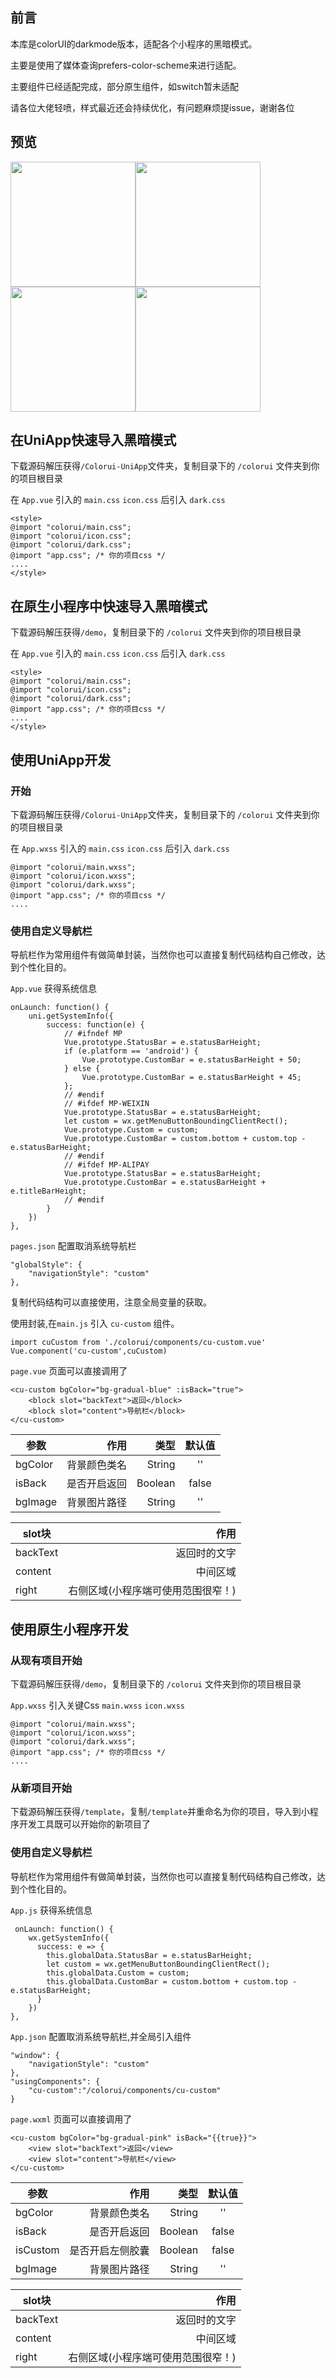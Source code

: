 ## 前言
本库是colorUI的darkmode版本，适配各个小程序的黑暗模式。

主要是使用了媒体查询prefers-color-scheme来进行适配。

主要组件已经适配完成，部分原生组件，如switch暂未适配

请各位大佬轻喷，样式最近还会持续优化，有问题麻烦提issue，谢谢各位

## 预览
<img src="https://github.com/zywang98/pic-folder/blob/master/141593748556_.pic.jpg" width="200"><img src="https://github.com/zywang98/pic-folder/blob/master/151593748557_.pic.jpg" width="200"><img src="https://github.com/zywang98/pic-folder/blob/master/161593748558_.pic.jpg" width="200"><img src="https://github.com/zywang98/pic-folder/blob/master/171593748559_.pic.jpg" width="200">

## 在UniApp快速导入黑暗模式

下载源码解压获得`/Colorui-UniApp`文件夹，复制目录下的 `/colorui` 文件夹到你的项目根目录

在 `App.vue` 引入的 `main.css` `icon.css` 后引入 `dark.css`

```
<style>
@import "colorui/main.css";
@import "colorui/icon.css";
@import "colorui/dark.css";
@import "app.css"; /* 你的项目css */
....
</style>
```

## 在原生小程序中快速导入黑暗模式

下载源码解压获得`/demo`，复制目录下的 `/colorui` 文件夹到你的项目根目录

在 `App.vue` 引入的 `main.css` `icon.css` 后引入 `dark.css`

```
<style>
@import "colorui/main.css";
@import "colorui/icon.css";
@import "colorui/dark.css";
@import "app.css"; /* 你的项目css */
....
</style>
```

## 使用UniApp开发
### 开始
下载源码解压获得`/Colorui-UniApp`文件夹，复制目录下的 `/colorui` 文件夹到你的项目根目录

在 `App.wxss` 引入的 `main.css` `icon.css` 后引入 `dark.css`

```
@import "colorui/main.wxss";
@import "colorui/icon.wxss";
@import "colorui/dark.wxss";
@import "app.css"; /* 你的项目css */
....
```

### 使用自定义导航栏
导航栏作为常用组件有做简单封装，当然你也可以直接复制代码结构自己修改，达到个性化目的。

`App.vue` 获得系统信息
```
onLaunch: function() {
	uni.getSystemInfo({
		success: function(e) {
			// #ifndef MP
			Vue.prototype.StatusBar = e.statusBarHeight;
			if (e.platform == 'android') {
				Vue.prototype.CustomBar = e.statusBarHeight + 50;
			} else {
				Vue.prototype.CustomBar = e.statusBarHeight + 45;
			};
			// #endif
			// #ifdef MP-WEIXIN
			Vue.prototype.StatusBar = e.statusBarHeight;
			let custom = wx.getMenuButtonBoundingClientRect();
			Vue.prototype.Custom = custom;
			Vue.prototype.CustomBar = custom.bottom + custom.top - e.statusBarHeight;
			// #endif		
			// #ifdef MP-ALIPAY
			Vue.prototype.StatusBar = e.statusBarHeight;
			Vue.prototype.CustomBar = e.statusBarHeight + e.titleBarHeight;
			// #endif
		}
	})
},
```

`pages.json` 配置取消系统导航栏
```
"globalStyle": {
	"navigationStyle": "custom"
},
```
复制代码结构可以直接使用，注意全局变量的获取。

使用封装,在`main.js` 引入 `cu-custom` 组件。
```
import cuCustom from './colorui/components/cu-custom.vue'
Vue.component('cu-custom',cuCustom)
```

`page.vue` 页面可以直接调用了
```
<cu-custom bgColor="bg-gradual-blue" :isBack="true">
	<block slot="backText">返回</block>
	<block slot="content">导航栏</block>
</cu-custom>
```
| 参数       | 作用   |类型    |  默认值 |
| --------   | -----:  |-----:  | :----:  |
| bgColor    | 背景颜色类名 |String  |   ''    |
| isBack     | 是否开启返回 | Boolean |   false |
| bgImage    | 背景图片路径 | String  |  ''     |

| slot块       | 作用   |
| --------   | -----:  |
| backText    | 返回时的文字 | 
| content     | 中间区域 | 
| right    | 右侧区域(小程序端可使用范围很窄！)  | 

## 使用原生小程序开发
### 从现有项目开始 
下载源码解压获得`/demo`，复制目录下的 `/colorui` 文件夹到你的项目根目录

`App.wxss` 引入关键Css `main.wxss` `icon.wxss`
```
@import "colorui/main.wxss";
@import "colorui/icon.wxss";
@import "colorui/dark.wxss";
@import "app.css"; /* 你的项目css */
....
```

### 从新项目开始
下载源码解压获得`/template`，复制`/template`并重命名为你的项目，导入到小程序开发工具既可以开始你的新项目了

### 使用自定义导航栏
导航栏作为常用组件有做简单封装，当然你也可以直接复制代码结构自己修改，达到个性化目的。

`App.js` 获得系统信息
```
 onLaunch: function() {
    wx.getSystemInfo({
      success: e => {
        this.globalData.StatusBar = e.statusBarHeight;
        let custom = wx.getMenuButtonBoundingClientRect();
        this.globalData.Custom = custom;  
        this.globalData.CustomBar = custom.bottom + custom.top - e.statusBarHeight;
      }
    })
},
```

`App.json` 配置取消系统导航栏,并全局引入组件
```
"window": {
	"navigationStyle": "custom"
},
"usingComponents": {
    "cu-custom":"/colorui/components/cu-custom"
}
```

`page.wxml` 页面可以直接调用了
```
<cu-custom bgColor="bg-gradual-pink" isBack="{{true}}">
	<view slot="backText">返回</view>
	<view slot="content">导航栏</view>
</cu-custom>

```
| 参数       | 作用   |类型    |  默认值 |
| --------   | -----:  |-----:  | :----:  |
| bgColor    | 背景颜色类名 |String  |   ''    |
| isBack     | 是否开启返回 | Boolean |   false |
| isCustom   | 是否开启左侧胶囊 | Boolean |   false |
| bgImage    | 背景图片路径 | String  |  ''     |

| slot块       | 作用   |
| --------   | -----:  |
| backText    | 返回时的文字 | 
| content     | 中间区域 | 
| right    | 右侧区域(小程序端可使用范围很窄！)  | 




